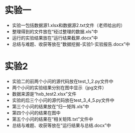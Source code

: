 # 实验一
  * 实验一包括数据源1.xlsx和数据源2.txt文件（老师给出的）  
  * 整理得到的文件放在“经过整理的数据.xls”中
  * 运行的实验结果放在“运行结果截屏.docx”中
  * 总结与难题、收获等放在“数据挖掘-实验1-实验报告.docx”中
  
  
# 实验2
  * 实验二的前两个小问的源代码放在test_1_2.py文件中
  * 两个小问的实验结果分别在图中显示（jpg文件）
  * 数据来源是“hxb_test2.xlsx”文件
  * 实验的后三个小问的源代码放在test_3_4_5.py文件中
  * 第三个小问的结果放在“归一矩阵.xls”中
  * 第四个小问的结果在图中
  * 第五个小问的结果在“相关矩阵.txt”文件中
  * 总结与难题、收获等放在“运行结果与总结.docx”中
